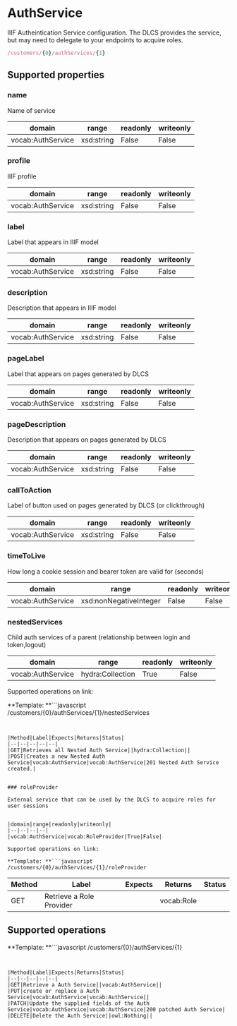 
# AuthService

IIIF Autheintication Service configuration. The DLCS provides the service, but may need to delegate to your endpoints to acquire roles.

```javascript
/customers/{0}/authServices/{1}
```


## Supported properties


### name

Name of service


|domain|range|readonly|writeonly|
|--|--|--|--|
|vocab:AuthService|xsd:string|False|False|


### profile

IIIF profile


|domain|range|readonly|writeonly|
|--|--|--|--|
|vocab:AuthService|xsd:string|False|False|


### label

Label that appears in IIIF model


|domain|range|readonly|writeonly|
|--|--|--|--|
|vocab:AuthService|xsd:string|False|False|


### description

Description that appears in IIIF model


|domain|range|readonly|writeonly|
|--|--|--|--|
|vocab:AuthService|xsd:string|False|False|


### pageLabel

Label that appears on pages generated by DLCS


|domain|range|readonly|writeonly|
|--|--|--|--|
|vocab:AuthService|xsd:string|False|False|


### pageDescription

Description that appears on pages generated by DLCS


|domain|range|readonly|writeonly|
|--|--|--|--|
|vocab:AuthService|xsd:string|False|False|


### callToAction

Label of button used on pages generated by DLCS (or clickthrough)


|domain|range|readonly|writeonly|
|--|--|--|--|
|vocab:AuthService|xsd:string|False|False|


### timeToLive

How long a cookie session and bearer token are valid for (seconds)


|domain|range|readonly|writeonly|
|--|--|--|--|
|vocab:AuthService|xsd:nonNegativeInteger|False|False|


### nestedServices

Child auth services of a parent (relationship between login and token,logout)


|domain|range|readonly|writeonly|
|--|--|--|--|
|vocab:AuthService|hydra:Collection|True|False|

Supported operations on link:

**Template: **```javascript
/customers/{0}/authServices/{1}/nestedServices
```


|Method|Label|Expects|Returns|Status|
|--|--|--|--|--|
|GET|Retrieves all Nested Auth Service||hydra:Collection||
|POST|Creates a new Nested Auth Service|vocab:AuthService|vocab:AuthService|201 Nested Auth Service created.|


### roleProvider

External service that can be used by the DLCS to acquire roles for user sessions


|domain|range|readonly|writeonly|
|--|--|--|--|
|vocab:AuthService|vocab:RoleProvider|True|False|

Supported operations on link:

**Template: **```javascript
/customers/{0}/authServices/{1}/roleProvider
```


|Method|Label|Expects|Returns|Status|
|--|--|--|--|--|
|GET|Retrieve a Role Provider||vocab:Role||


## Supported operations

**Template: **```javascript
/customers/{0}/authServices/{1}
```


|Method|Label|Expects|Returns|Status|
|--|--|--|--|--|
|GET|Retrieve a Auth Service||vocab:AuthService||
|PUT|create or replace a Auth Service|vocab:AuthService|vocab:AuthService||
|PATCH|Update the supplied fields of the Auth Service|vocab:AuthService|vocab:AuthService|200 patched Auth Service|
|DELETE|Delete the Auth Service||owl:Nothing||


